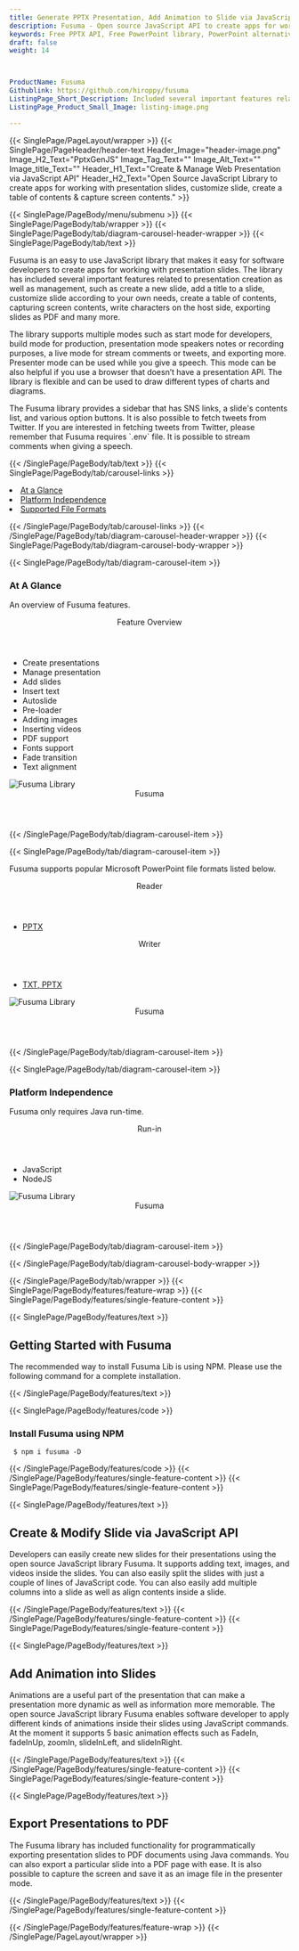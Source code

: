```yaml
---
title: Generate PPTX Presentation, Add Animation to Slide via JavaScript API
description: Fusuma - Open source JavaScript API to create apps for working with PPTX presentation slides online. Create new slide, auto generate table of contents etc.
keywords: Free PPTX API, Free PowerPoint library, PowerPoint alternative, JavaScript PPTX, JavaScript PowerPoint, PowerPoint PPTX reader, JavaScript PPTX API, JavaScript PPTX library, JavaScript presentations writer, add Images presentation, Add Content to PPTX, create PPTX slide, JavaScript PowerPoint library, modify PPTX files
draft: false
weight: 14



ProductName: Fusuma
Githublink: https://github.com/hiroppy/fusuma
ListingPage_Short_Description: Included several important features related to presentation creation as well as management using JavaScript code.
ListingPage_Product_Small_Image: listing-image.png 

---
```


{{< SinglePage/PageLayout/wrapper >}}
{{< SinglePage/PageHeader/header-text
Header_Image="header-image.png"
Image_H2_Text="PptxGenJS"
Image_Tag_Text=""
Image_Alt_Text=""
Image_title_Text=""
Header_H1_Text="Create & Manage Web Presentation via JavaScript API"
Header_H2_Text="Open Source JavaScript Library to create apps for working with presentation slides, customize slide, create a table of contents & capture screen contents." >}}

{{< SinglePage/PageBody/menu/submenu >}}
{{< SinglePage/PageBody/tab/wrapper >}}
{{< SinglePage/PageBody/tab/diagram-carousel-header-wrapper >}}
{{< SinglePage/PageBody/tab/text >}}



<p>Fusuma is an easy to use JavaScript library that makes it easy for software developers to create apps for working with presentation slides. The library has included several important features related to presentation creation as well as management, such as create a new slide, add a title to a slide, customize slide according to your own needs, create a table of contents, capturing screen contents, write characters on the host side, exporting slides as PDF and many more.</p>
<p>The library supports multiple modes such as start mode for developers, build mode for production, presentation mode speakers notes or recording purposes, a live mode for stream comments or tweets, and exporting more. Presenter mode can be used while you give a speech. This mode can be also helpful if you use a browser that doesn’t have a presentation API. The library is flexible and can be used to draw different types of charts and diagrams. </p>
<p>The Fusuma library provides a sidebar that has SNS links, a slide's contents list, and various option buttons. It is also possible to fetch tweets from Twitter. If you are interested in fetching tweets from Twitter, please remember that Fusuma requires `.env` file. It is possible to stream comments when giving a speech.</p>

{{< /SinglePage/PageBody/tab/text >}}
{{< SinglePage/PageBody/tab/carousel-links >}}

<li data-target="#diagramcarousel" data-slide-to="0"><a href="#">At a Glance</a></li>
<li data-target="#diagramcarousel" data-slide-to="2"><a href="#">Platform Independence</a></li>
<li data-target="#diagramcarousel" data-slide-to="1"><a class="activetab" href="#">Supported File Formats</a></li>


{{< /SinglePage/PageBody/tab/carousel-links >}}
{{< /SinglePage/PageBody/tab/diagram-carousel-header-wrapper >}}
{{< SinglePage/PageBody/tab/diagram-carousel-body-wrapper >}}

{{< SinglePage/PageBody/tab/diagram-carousel-item >}}
<h3>At A Glance</h3>
<p>An overview of Fusuma features.</p>
<div class="diagram1 d1-poi">
<div class="d1-row">
<div class="d1-col d1-left"> </div>
<!--/left -->
<div class="d1-col d1-right"><header>Feature Overview</header>
<ul>
<li>Create presentations</li>
<li>Manage presentation</li>
<li>Add slides</li>
<li>Insert text</li>
<li>Autoslide</li>
<li>Pre-loader</li>
<li>Adding images</li>
<li>Inserting videos</li>
<li>PDF support</li>
<li>Fonts support</li>
<li>Fade transition</li>
<li>Text alignment</li>
</ul>
</div>
<!--/right --></div>
<!--/row-->
<div class="d1-logo"><img class="bg-lite" src='listing-image.png' alt="Fusuma Library"><header>Fusuma</header><footer><small></small></footer></div>
<!--/logo--></div>
<!--/diagram1-->
{{< /SinglePage/PageBody/tab/diagram-carousel-item >}}

{{< SinglePage/PageBody/tab/diagram-carousel-item >}}
<p>Fusuma supports popular Microsoft PowerPoint file formats listed below.</p>
<div class="diagram1 d2 d1-poi">
<div class="d1-row">
<div class="d1-col d1-left"><header><i class="fa fa-arrows-v"> </i> Reader</header>
<ul>
<li><a href="https://docs.fileformat.com/presentation/pptx/">PPTX</a></li>
</ul>
</div>
<!--/left-->
<div class="d1-col d1-right"><header><i class="fa fa-long-arrow-down"> </i> Writer</header>
<ul>
<li><a href="https://docs.fileformat.com/word-processing/txt/">TXT</a><a href="https://docs.fileformat.com/presentation/pptx/">, PPTX</a></li>
</ul>
</div>
<!--/right--></div>
<!--/row-->
<div class="d1-logo"><img class="bg-lite" src='listing-image.png' alt="Fusuma Library"><header>Fusuma</header><footer><small></small></footer></div>
<!--/logo--></div>
<!--/diagram2-->
{{< /SinglePage/PageBody/tab/diagram-carousel-item >}}

{{< SinglePage/PageBody/tab/diagram-carousel-item >}}
<h3>Platform Independence</h3>
<p>Fusuma only requires Java run-time.</p>
<div class="diagram1 d1-poi">
<div class="d1-row">
<div class="d1-col d1-left"> </div>
<div class="d1-col d1-right"><header><i class="fa fa-cubes"> </i>Run-in</header>
<ul>
<li>JavaScript</li>
<li>NodeJS </li>
</ul>
</div>
<!--/left--><!--/right--></div>
<!--/row-->
<div class="d1-logo"><img class="bg-lite" src='listing-image.png' alt="Fusuma Library"><header>Fusuma</header><footer><small></small></footer></div>
<!--/logo--></div>
<!--/diagram2 -->
{{< /SinglePage/PageBody/tab/diagram-carousel-item >}}

{{< /SinglePage/PageBody/tab/diagram-carousel-body-wrapper >}}

{{< /SinglePage/PageBody/tab/wrapper >}}
{{< SinglePage/PageBody/features/feature-wrap >}}
{{< SinglePage/PageBody/features/single-feature-content >}}

{{< SinglePage/PageBody/features/text >}}
<h2 class="h2title">Getting Started with Fusuma</h2>
<p>The recommended way to install Fusuma Lib is using NPM. Please use the following command for a complete installation.</p>
{{< /SinglePage/PageBody/features/text >}}

{{< SinglePage/PageBody/features/code >}}
<h3>Install Fusuma using NPM</h3>
<pre><code class="html"> $ npm i fusuma -D </code></pre>


{{< /SinglePage/PageBody/features/code >}}
{{< /SinglePage/PageBody/features/single-feature-content >}}
{{< SinglePage/PageBody/features/single-feature-content >}}

{{< SinglePage/PageBody/features/text >}}
<h2 class="h2title">Create & Modify Slide via JavaScript API</h2>
<p>Developers can easily create new slides for their presentations using the open source JavaScript library Fusuma. It supports adding text, images, and videos inside the slides. You can also easily split the slides with just a couple of lines of JavaScript code. You can also easily add multiple columns into a slide as well as align contents inside a slide.</p>

{{< /SinglePage/PageBody/features/text >}}
{{< /SinglePage/PageBody/features/single-feature-content >}}
{{< SinglePage/PageBody/features/single-feature-content >}}

{{< SinglePage/PageBody/features/text >}}
<h2 class="h2title">Add Animation into Slides</h2>
<p>Animations are a useful part of the presentation that can make a presentation more dynamic as well as information more memorable. The open source JavaScript library Fusuma enables software developer to apply different kinds of animations inside their slides using JavaScript commands. At the moment it supports 5 basic animation effects such as FadeIn, fadeInUp, zoomIn, slideInLeft, and slideInRight.</p>

{{< /SinglePage/PageBody/features/text >}}
{{< /SinglePage/PageBody/features/single-feature-content >}}
{{< SinglePage/PageBody/features/single-feature-content >}}

{{< SinglePage/PageBody/features/text >}}
<h2 class="h2title">Export Presentations to PDF</h2>
<p>The Fusuma library has included functionality for programmatically exporting presentation slides to PDF documents using Java commands. You can also export a particular slide into a PDF page with ease. It is also possible to capture the screen and save it as an image file in the presenter mode.</p>


{{< /SinglePage/PageBody/features/text >}}
{{< /SinglePage/PageBody/features/single-feature-content >}}

{{< /SinglePage/PageBody/features/feature-wrap >}}
{{< /SinglePage/PageLayout/wrapper >}}
